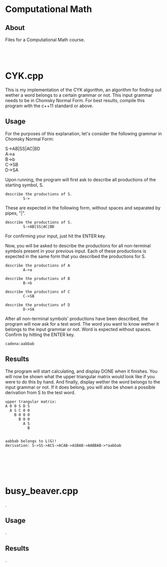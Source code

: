 # Computational Math
## About
Files for a Computational Math course.
<br/>
<br/>
<br/>
<br/>
# CYK.cpp
This is my implementation of the CYK algorithm, an algorithm for finding out wether a word belongs to a certain grammar or not. This input grammar needs to be in Chomsky Normal Form. For best results, compile this program with the c++11 standard or above.

## Usage
For the purposes of this explanation, let's consider the following grammar in Chomsky Normal Form:

S->AB|SS|AC|BD  
A->a  
B->b  
C->SB  
D->SA  

Upon running, the program will first ask to describe all productions of the starting symbol, S.
```
describe the productions of S.
        S->
```
These are expected in the following form, without spaces and separated by pipes, "|".
```
describe the productions of S.
        S->AB|SS|AC|BD
```
For confirming your input, just hit the ENTER key.

Now, you will be asked to describe the productions for all non-terminal symbols present in your previous input. Each of these productions is expected in the same form that you described the productions for S.
```
describe the productions of A
        A->a

describe the productions of B
        B->b

describe the productions of C
        C->SB

describe the productions of D
        D->SA
```
After all non-terminal symbols' productions have been described, the program will now ask for a test word. The word you want to know wether it belongs to the input grammar or not. Word is expected without spaces. Confirm by hitting the ENTER key.
```
cadena:aabbab
```
## Results
The program will start calculating, and display DONE when it finishes. You will now be shown what the upper triangular matrix would look like if you were to do this by hand. And finally, display wether the word belongs to  the input grammar or not. If it does belong, you will also be shown a possible derivation from S to the test word.
```
upper trangular matrix:
A 0 0 S D S
  A S C 0 0
    B 0 0 0
      B 0 0
        A S
          B


aabbab belongs to L(G)!
derivation: S->SS->ACS->ACAB->ASBAB->AABBAB->*aabbab
```
<br/>
<br/>
<br/>
<br/>

# busy_beaver.cpp
.

## Usage
.

## Results
.